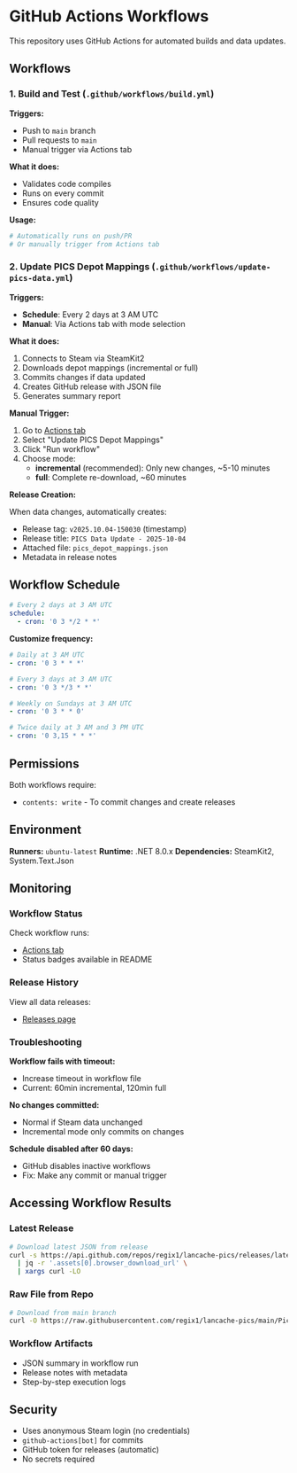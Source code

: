 # GitHub Actions Workflows

This repository uses GitHub Actions for automated builds and data updates.

## Workflows

### 1. Build and Test (`.github/workflows/build.yml`)

**Triggers:**
- Push to `main` branch
- Pull requests to `main`
- Manual trigger via Actions tab

**What it does:**
- Validates code compiles
- Runs on every commit
- Ensures code quality

**Usage:**
```bash
# Automatically runs on push/PR
# Or manually trigger from Actions tab
```

### 2. Update PICS Depot Mappings (`.github/workflows/update-pics-data.yml`)

**Triggers:**
- **Schedule**: Every 2 days at 3 AM UTC
- **Manual**: Via Actions tab with mode selection

**What it does:**
1. Connects to Steam via SteamKit2
2. Downloads depot mappings (incremental or full)
3. Commits changes if data updated
4. Creates GitHub release with JSON file
5. Generates summary report

**Manual Trigger:**

1. Go to [Actions tab](https://github.com/regix1/lancache-pics/actions)
2. Select "Update PICS Depot Mappings"
3. Click "Run workflow"
4. Choose mode:
   - **incremental** (recommended): Only new changes, ~5-10 minutes
   - **full**: Complete re-download, ~60 minutes

**Release Creation:**

When data changes, automatically creates:
- Release tag: `v2025.10.04-150030` (timestamp)
- Release title: `PICS Data Update - 2025-10-04`
- Attached file: `pics_depot_mappings.json`
- Metadata in release notes

## Workflow Schedule

```yaml
# Every 2 days at 3 AM UTC
schedule:
  - cron: '0 3 */2 * *'
```

**Customize frequency:**
```yaml
# Daily at 3 AM UTC
- cron: '0 3 * * *'

# Every 3 days at 3 AM UTC
- cron: '0 3 */3 * *'

# Weekly on Sundays at 3 AM UTC
- cron: '0 3 * * 0'

# Twice daily at 3 AM and 3 PM UTC
- cron: '0 3,15 * * *'
```

## Permissions

Both workflows require:
- `contents: write` - To commit changes and create releases

## Environment

**Runners:** `ubuntu-latest`
**Runtime:** .NET 8.0.x
**Dependencies:** SteamKit2, System.Text.Json

## Monitoring

### Workflow Status

Check workflow runs:
- [Actions tab](https://github.com/regix1/lancache-pics/actions)
- Status badges available in README

### Release History

View all data releases:
- [Releases page](https://github.com/regix1/lancache-pics/releases)

### Troubleshooting

**Workflow fails with timeout:**
- Increase timeout in workflow file
- Current: 60min incremental, 120min full

**No changes committed:**
- Normal if Steam data unchanged
- Incremental mode only commits on changes

**Schedule disabled after 60 days:**
- GitHub disables inactive workflows
- Fix: Make any commit or manual trigger

## Accessing Workflow Results

### Latest Release

```bash
# Download latest JSON from release
curl -s https://api.github.com/repos/regix1/lancache-pics/releases/latest \
  | jq -r '.assets[0].browser_download_url' \
  | xargs curl -LO
```

### Raw File from Repo

```bash
# Download from main branch
curl -O https://raw.githubusercontent.com/regix1/lancache-pics/main/PicsDataCollector/pics_depot_mappings.json
```

### Workflow Artifacts

- JSON summary in workflow run
- Release notes with metadata
- Step-by-step execution logs

## Security

- Uses anonymous Steam login (no credentials)
- `github-actions[bot]` for commits
- GitHub token for releases (automatic)
- No secrets required
